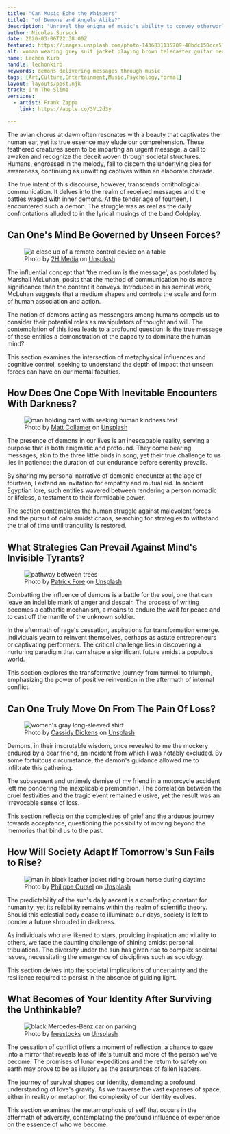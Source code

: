 ```yaml
---
title: "Can Music Echo the Whispers"
title2: "of Demons and Angels Alike?"
description: "Unravel the enigma of music's ability to convey otherworldly messages and its influence on our psyche."
author: Nicolas Sursock
date: 2020-03-06T22:38:00Z
featured: https://images.unsplash.com/photo-1436831135709-48bdc150cce5?ixid=M3wzODQ3NjN8MHwxfHJhbmRvbXx8fHx8fHx8fDE2OTk2MjgyNDd8&ixlib=rb-4.0.3&auto=format&fit=crop&q=80
alt: woman wearing grey suit jacket playing brown telecaster guitar near assorted poster lot
name: Lechon Kirb
handle: lechonkirb
keywords: demons delivering messages through music
tags: [Art,Culture,Entertainment,Music,Psychology,formal]
layout: layouts/post.njk
track: I'm The Slime
versions:
  - artist: Frank Zappa
    link: https://apple.co/3VL2d3y

---
```


The avian chorus at dawn often resonates with a beauty that captivates the human ear, yet its true essence may elude our comprehension. These feathered creatures seem to be imparting an urgent message, a call to awaken and recognize the deceit woven through societal structures. Humans, engrossed in the melody, fail to discern the underlying plea for awareness, continuing as unwitting captives within an elaborate charade.

The true intent of this discourse, however, transcends ornithological communication. It delves into the realm of received messages and the battles waged with inner demons. At the tender age of fourteen, I encountered such a demon. The struggle was as real as the daily confrontations alluded to in the lyrical musings of the band Coldplay.

## Can One's Mind Be Governed by Unseen Forces?

<aside class="md:-mr-56 md:float-right w-full md:w-2/3 md:px-8">
  <figure>
    <img x-intersect.once="$el.src = !isMobile() ? $el.dataset.src + '&w=800&h=600' : $el.dataset.src + '&w=480&h=320'" class="rounded-lg" alt="a close up of a remote control device on a table" data-keyword="Metaphysical Influences on Cognitive Control" data-src="https://images.unsplash.com/photo-1675190541016-b6881606e991?ixid=M3wzODQ3NjN8MHwxfHJhbmRvbXx8fHx8fHx8fDE2OTk2MjgyNDd8&ixlib=rb-4.0.3&auto=format&fit=crop&q=80">
    <figcaption class="text-center">
    Photo by <a href="https://unsplash.com/@2hmedia?utm_source=crackingdacode&utm_medium=referral">2H Media</a> on <a href="https://unsplash.com/?utm_source=crackingdacode&utm_medium=referral">Unsplash</a>
    </figcaption>
  </figure>
</aside>
        
The influential concept that 'the medium is the message', as postulated by Marshall McLuhan, posits that the method of communication holds more significance than the content it conveys. Introduced in his seminal work, McLuhan suggests that a medium shapes and controls the scale and form of human association and action.

The notion of demons acting as messengers among humans compels us to consider their potential roles as manipulators of thought and will. The contemplation of this idea leads to a profound question: Is the true message of these entities a demonstration of the capacity to dominate the human mind?

This section examines the intersection of metaphysical influences and cognitive control, seeking to understand the depth of impact that unseen forces can have on our mental faculties.

## How Does One Cope With Inevitable Encounters With Darkness?

<aside class="md:-ml-56 md:float-left w-full md:w-2/3 md:px-8">
  <figure>
    <img x-intersect.once="$el.src = !isMobile() ? $el.dataset.src + '&w=800&h=600' : $el.dataset.src + '&w=480&h=320'" class="rounded-lg" alt="man holding card with seeking human kindness text" data-keyword="Human Struggle Against Malevolent Forces" data-src="https://images.unsplash.com/photo-1518398046578-8cca57782e17?ixid=M3wzODQ3NjN8MHwxfHJhbmRvbXx8fHx8fHx8fDE2OTk2MjgyNDd8&ixlib=rb-4.0.3&auto=format&fit=crop&q=80">
    <figcaption class="text-center">
    Photo by <a href="https://unsplash.com/@breakyourboundaries4?utm_source=crackingdacode&utm_medium=referral">Matt Collamer</a> on <a href="https://unsplash.com/?utm_source=crackingdacode&utm_medium=referral">Unsplash</a>
    </figcaption>
  </figure>
</aside>
        
The presence of demons in our lives is an inescapable reality, serving a purpose that is both enigmatic and profound. They come bearing messages, akin to the three little birds in song, yet their true challenge to us lies in patience: the duration of our endurance before serenity prevails.

By sharing my personal narrative of demonic encounter at the age of fourteen, I extend an invitation for empathy and mutual aid. In ancient Egyptian lore, such entities wavered between rendering a person nomadic or lifeless, a testament to their formidable power.

The section contemplates the human struggle against malevolent forces and the pursuit of calm amidst chaos, searching for strategies to withstand the trial of time until tranquility is restored.

## What Strategies Can Prevail Against Mind's Invisible Tyrants?

<aside class="md:-mr-56 md:float-right w-full md:w-2/3 md:px-8">
  <figure>
    <img x-intersect.once="$el.src = !isMobile() ? $el.dataset.src + '&w=800&h=600' : $el.dataset.src + '&w=480&h=320'" class="rounded-lg" alt="pathway between trees" data-keyword="Transformative Journey from Turmoil to Triumph" data-src="https://images.unsplash.com/photo-1445711005973-54fe2a103826?ixid=M3wzODQ3NjN8MHwxfHJhbmRvbXx8fHx8fHx8fDE2OTk2MjgyNDd8&ixlib=rb-4.0.3&auto=format&fit=crop&q=80">
    <figcaption class="text-center">
    Photo by <a href="https://unsplash.com/@patrickian4?utm_source=crackingdacode&utm_medium=referral">Patrick Fore</a> on <a href="https://unsplash.com/?utm_source=crackingdacode&utm_medium=referral">Unsplash</a>
    </figcaption>
  </figure>
</aside>
        
Combatting the influence of demons is a battle for the soul, one that can leave an indelible mark of anger and despair. The process of writing becomes a cathartic mechanism, a means to endure the wait for peace and to cast off the mantle of the unknown soldier.

In the aftermath of rage's cessation, aspirations for transformation emerge. Individuals yearn to reinvent themselves, perhaps as astute entrepreneurs or captivating performers. The critical challenge lies in discovering a nurturing paradigm that can shape a significant future amidst a populous world.

This section explores the transformative journey from turmoil to triumph, emphasizing the power of positive reinvention in the aftermath of internal conflict.

## Can One Truly Move On From The Pain Of Loss?

<aside class="md:-ml-56 md:float-left w-full md:w-2/3 md:px-8">
  <figure>
    <img x-intersect.once="$el.src = !isMobile() ? $el.dataset.src + '&w=800&h=600' : $el.dataset.src + '&w=480&h=320'" class="rounded-lg" alt="women's gray long-sleeved shirt" data-keyword="Complexities of Grief and Moving On" data-src="https://images.unsplash.com/photo-1474658850099-527c4b3cf565?ixid=M3wzODQ3NjN8MHwxfHJhbmRvbXx8fHx8fHx8fDE2OTk2MjgyNDd8&ixlib=rb-4.0.3&auto=format&fit=crop&q=80">
    <figcaption class="text-center">
    Photo by <a href="https://unsplash.com/@cassidykdickens?utm_source=crackingdacode&utm_medium=referral">Cassidy Dickens</a> on <a href="https://unsplash.com/?utm_source=crackingdacode&utm_medium=referral">Unsplash</a>
    </figcaption>
  </figure>
</aside>
        
Demons, in their inscrutable wisdom, once revealed to me the mockery endured by a dear friend, an incident from which I was notably excluded. By some fortuitous circumstance, the demon's guidance allowed me to infiltrate this gathering.

The subsequent and untimely demise of my friend in a motorcycle accident left me pondering the inexplicable premonition. The correlation between the cruel festivities and the tragic event remained elusive, yet the result was an irrevocable sense of loss.

This section reflects on the complexities of grief and the arduous journey towards acceptance, questioning the possibility of moving beyond the memories that bind us to the past.

## How Will Society Adapt If Tomorrow's Sun Fails to Rise?

<aside class="md:-mr-56 md:float-right w-full md:w-2/3 md:px-8">
  <figure>
    <img x-intersect.once="$el.src = !isMobile() ? $el.dataset.src + '&w=800&h=600' : $el.dataset.src + '&w=480&h=320'" class="rounded-lg" alt="man in black leather jacket riding brown horse during daytime" data-keyword="Societal Implications of Uncertainty" data-src="https://images.unsplash.com/photo-1593353823782-7fdaa9878957?ixid=M3wzODQ3NjN8MHwxfHJhbmRvbXx8fHx8fHx8fDE2OTk2MjgyNDd8&ixlib=rb-4.0.3&auto=format&fit=crop&q=80">
    <figcaption class="text-center">
    Photo by <a href="https://unsplash.com/@ourselp?utm_source=crackingdacode&utm_medium=referral">Philippe Oursel</a> on <a href="https://unsplash.com/?utm_source=crackingdacode&utm_medium=referral">Unsplash</a>
    </figcaption>
  </figure>
</aside>
        
The predictability of the sun's daily ascent is a comforting constant for humanity, yet its reliability remains within the realm of scientific theory. Should this celestial body cease to illuminate our days, society is left to ponder a future shrouded in darkness.

As individuals who are likened to stars, providing inspiration and vitality to others, we face the daunting challenge of shining amidst personal tribulations. The diversity under the sun has given rise to complex societal issues, necessitating the emergence of disciplines such as sociology.

This section delves into the societal implications of uncertainty and the resilience required to persist in the absence of guiding light.

## What Becomes of Your Identity After Surviving the Unthinkable?

<aside class="md:-ml-56 md:float-left w-full md:w-2/3 md:px-8">
  <figure>
    <img x-intersect.once="$el.src = !isMobile() ? $el.dataset.src + '&w=800&h=600' : $el.dataset.src + '&w=480&h=320'" class="rounded-lg" alt="black Mercedes-Benz car on parking" data-keyword="Metamorphosis of Self After Adversity" data-src="https://images.unsplash.com/photo-1524249403638-63d60df939eb?ixid=M3wzODQ3NjN8MHwxfHJhbmRvbXx8fHx8fHx8fDE2OTk2MjgyNDd8&ixlib=rb-4.0.3&auto=format&fit=crop&q=80">
    <figcaption class="text-center">
    Photo by <a href="https://unsplash.com/@freestocks?utm_source=crackingdacode&utm_medium=referral">freestocks</a> on <a href="https://unsplash.com/?utm_source=crackingdacode&utm_medium=referral">Unsplash</a>
    </figcaption>
  </figure>
</aside>
        
The cessation of conflict offers a moment of reflection, a chance to gaze into a mirror that reveals less of life's tumult and more of the person we've become. The promises of lunar expeditions and the return to safety on earth may prove to be as illusory as the assurances of fallen leaders.

The journey of survival shapes our identity, demanding a profound understanding of love's gravity. As we traverse the vast expanses of space, either in reality or metaphor, the complexity of our identity evolves.

This section examines the metamorphosis of self that occurs in the aftermath of adversity, contemplating the profound influence of experience on the essence of who we become.